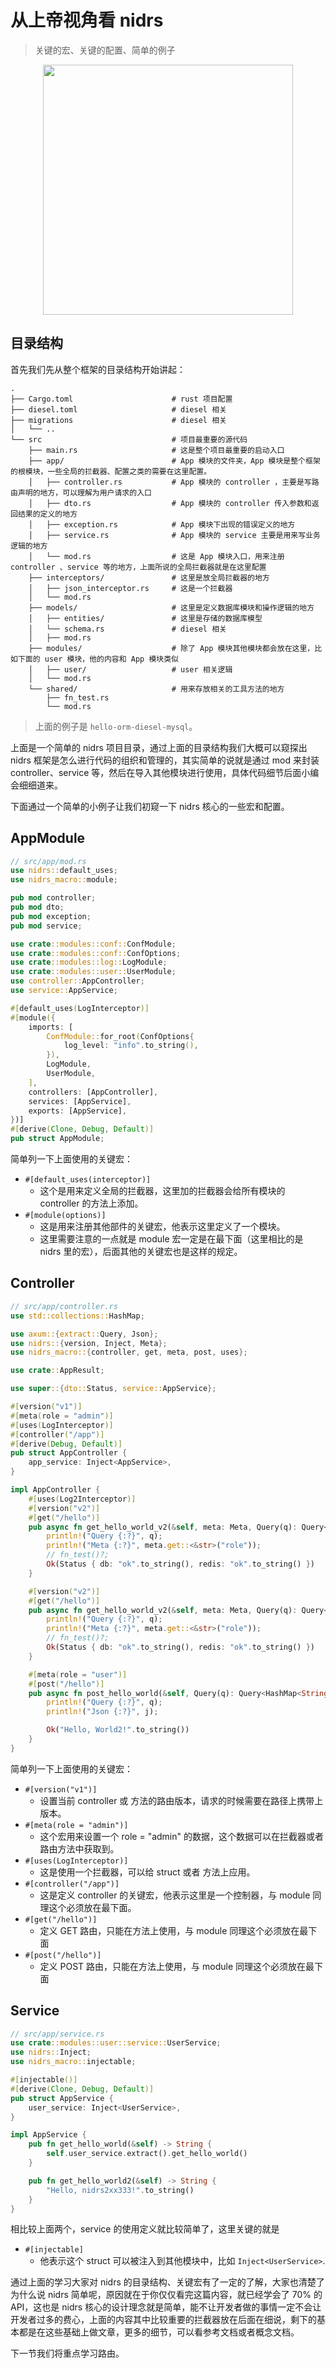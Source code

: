 # 从上帝视角看 nidrs

> 关键的宏、关键的配置、简单的例子

<div style="width:100%;display: flex;justify-content: center">
  <img src="/modules.svg" width="400px" />
</div>

## 目录结构

首先我们先从整个框架的目录结构开始讲起：

```text
.
├── Cargo.toml                      # rust 项目配置
├── diesel.toml                     # diesel 相关
├── migrations                      # diesel 相关
│   └── ..
└── src                             # 项目最重要的源代码
    ├── main.rs                     # 这是整个项目最重要的启动入口
    ├── app/                        # App 模块的文件夹，App 模块是整个框架的根模块，一些全局的拦截器、配置之类的需要在这里配置。
    │   ├── controller.rs           # App 模块的 controller ，主要是写路由声明的地方，可以理解为用户请求的入口
    │   ├── dto.rs                  # App 模块的 controller 传入参数和返回结果的定义的地方
    │   ├── exception.rs            # App 模块下出现的错误定义的地方
    │   ├── service.rs              # App 模块的 service 主要是用来写业务逻辑的地方
    │   └── mod.rs                  # 这是 App 模块入口，用来注册 controller 、service 等的地方，上面所说的全局拦截器就是在这里配置
    ├── interceptors/               # 这里是放全局拦截器的地方
    │   ├── json_interceptor.rs     # 这是一个拦截器
    │   └── mod.rs
    ├── models/                     # 这里是定义数据库模块和操作逻辑的地方
    │   ├── entities/               # 这里是存储的数据库模型
    │   └── schema.rs               # diesel 相关
    │   ├── mod.rs
    ├── modules/                    # 除了 App 模块其他模块都会放在这里，比如下面的 user 模块，他的内容和 App 模块类似
    │   ├── user/                   # user 相关逻辑
    │   └── mod.rs
    └── shared/                     # 用来存放相关的工具方法的地方
        ├── fn_test.rs
        └── mod.rs
```

> 上面的例子是 `hello-orm-diesel-mysql`。

上面是一个简单的 nidrs 项目目录，通过上面的目录结构我们大概可以窥探出 nidrs 框架是怎么进行代码的组织和管理的，其实简单的说就是通过 mod 来封装 controller、service 等，然后在导入其他模块进行使用，具体代码细节后面小编会细细道来。

下面通过一个简单的小例子让我们初窥一下 nidrs 核心的一些宏和配置。

## AppModule

```rust
// src/app/mod.rs
use nidrs::default_uses;
use nidrs_macro::module;

pub mod controller;
pub mod dto;
pub mod exception;
pub mod service;

use crate::modules::conf::ConfModule;
use crate::modules::conf::ConfOptions;
use crate::modules::log::LogModule;
use crate::modules::user::UserModule;
use controller::AppController;
use service::AppService;

#[default_uses(LogInterceptor)]
#[module({
    imports: [
        ConfModule::for_root(ConfOptions{
            log_level: "info".to_string(),
        }),
        LogModule,
        UserModule,
    ],
    controllers: [AppController],
    services: [AppService],
    exports: [AppService],
})]
#[derive(Clone, Debug, Default)]
pub struct AppModule;
```

简单列一下上面使用的关键宏：

- `#[default_uses(interceptor)]`
  - 这个是用来定义全局的拦截器，这里加的拦截器会给所有模块的 controller 的方法上添加。
- `#[module(options)]`
  - 这是用来注册其他部件的关键宏，他表示这里定义了一个模块。
  - 这里需要注意的一点就是 module 宏一定是在最下面（这里相比的是 nidrs 里的宏），后面其他的关键宏也是这样的规定。

## Controller

```rust
// src/app/controller.rs
use std::collections::HashMap;

use axum::{extract::Query, Json};
use nidrs::{version, Inject, Meta};
use nidrs_macro::{controller, get, meta, post, uses};

use crate::AppResult;

use super::{dto::Status, service::AppService};

#[version("v1")]
#[meta(role = "admin")]
#[uses(LogInterceptor)]
#[controller("/app")]
#[derive(Debug, Default)]
pub struct AppController {
    app_service: Inject<AppService>,
}

impl AppController {
    #[uses(Log2Interceptor)]
    #[version("v2")]
    #[get("/hello")]
    pub async fn get_hello_world_v2(&self, meta: Meta, Query(q): Query<HashMap<String, String>>) -> AppResult<Status> {
        println!("Query {:?}", q);
        println!("Meta {:?}", meta.get::<&str>("role"));
        // fn_test()?;
        Ok(Status { db: "ok".to_string(), redis: "ok".to_string() })
    }

    #[version("v2")]
    #[get("/hello")]
    pub async fn get_hello_world_v2(&self, meta: Meta, Query(q): Query<HashMap<String, String>>) -> AppResult<Status> {
        println!("Query {:?}", q);
        println!("Meta {:?}", meta.get::<&str>("role"));
        // fn_test()?;
        Ok(Status { db: "ok".to_string(), redis: "ok".to_string() })
    }

    #[meta(role = "user")]
    #[post("/hello")]
    pub async fn post_hello_world(&self, Query(q): Query<HashMap<String, String>>, Json(j): Json<serde_json::Value>) -> AppResult<String> {
        println!("Query {:?}", q);
        println!("Json {:?}", j);

        Ok("Hello, World2!".to_string())
    }
}

```

简单列一下上面使用的关键宏：

- `#[version("v1")]`
  - 设置当前 controller 或 方法的路由版本，请求的时候需要在路径上携带上版本。
- `#[meta(role = "admin")]`
  - 这个宏用来设置一个 role = "admin" 的数据，这个数据可以在拦截器或者路由方法中获取到。
- `#[uses(LogInterceptor)]`
  - 这是使用一个拦截器，可以给 struct 或者 方法上应用。
- `#[controller("/app")]`
  - 这是定义 controller 的关键宏，他表示这里是一个控制器，与 module 同理这个必须放在最下面。
- `#[get("/hello")]`
  - 定义 GET 路由，只能在方法上使用，与 module 同理这个必须放在最下面
- `#[post("/hello")]`
  - 定义 POST 路由，只能在方法上使用，与 module 同理这个必须放在最下面

## Service

```rust
// src/app/service.rs
use crate::modules::user::service::UserService;
use nidrs::Inject;
use nidrs_macro::injectable;

#[injectable()]
#[derive(Clone, Debug, Default)]
pub struct AppService {
    user_service: Inject<UserService>,
}

impl AppService {
    pub fn get_hello_world(&self) -> String {
        self.user_service.extract().get_hello_world()
    }

    pub fn get_hello_world2(&self) -> String {
        "Hello, nidrs2xx333!".to_string()
    }
}

```

相比较上面两个，service 的使用定义就比较简单了，这里关键的就是

- `#[injectable]`
  - 他表示这个 struct 可以被注入到其他模块中，比如 `Inject<UserService>`.

通过上面的学习大家对 nidrs 的目录结构、关键宏有了一定的了解，大家也清楚了为什么说 nidrs 简单呢，原因就在于你仅仅看完这篇内容，就已经学会了 70% 的 API，这也是 nidrs 核心的设计理念就是简单，能不让开发者做的事情一定不会让开发者过多的费心，上面的内容其中比较重要的拦截器放在后面在细说，剩下的基本都是在这些基础上做文章，更多的细节，可以看参考文档或者概念文档。

下一节我们将重点学习路由。
